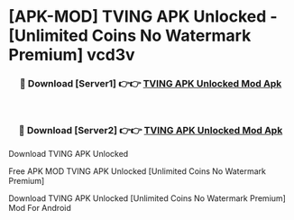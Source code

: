 # [APK-MOD] TVING APK Unlocked - [Unlimited Coins No Watermark Premium] vcd3v



<div align="center">
<h3>🔴 Download [Server1] 👉👉 <a href="https://momento.my/?title=TVING_APK_Unlocked">TVING APK Unlocked Mod Apk</a></h3><br>

<h3>🔴 Download [Server2] 👉👉 <a href="https://momento.my/?title=TVING_APK_Unlocked">TVING APK Unlocked Mod Apk</a></h3>
</div>



Download TVING APK Unlocked 

Free APK MOD TVING APK Unlocked [Unlimited Coins No Watermark Premium]

Download TVING APK Unlocked [Unlimited Coins No Watermark Premium] Mod For Android
